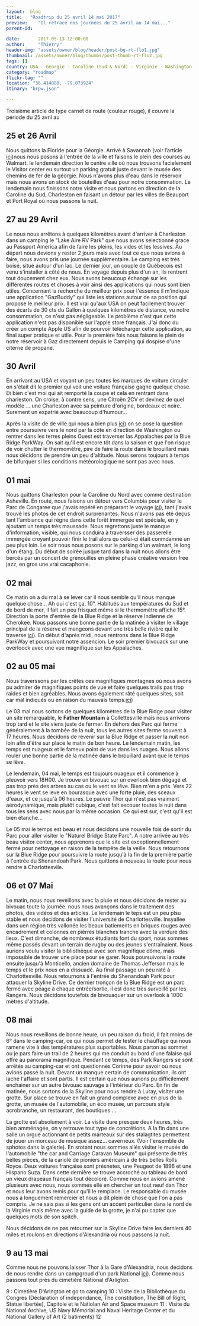 ```yaml
---
layout:  blog
title:   "Roadtrip du 25 avril 14 mai 2017"
preview:    "Il retrace nos journées du 25 avril au 14 mai..."
parent-id:  

date:       2017-05-13 12:00:00
author:     "Thierry"
header-img: "assets/owner/blog/header/post-bg-rt-flo1.jpg"
thumbnail: /assets/owner/blog/thumbs/post-thumb-rt-flo2.jpg
tags: []
country: USA - Georgie - Caroline (Sud & Nord) - Virginie - Washington DC - Maryland
category: "roadmap"
flickr-tag: ""
location: "36.414880, -79.073924"
itinary: "brpw.json"

---
```


Troisième article de type carnet de route (couleur rouge), il couvre la période du 25 avril au 


## 25 et 26 Avril

Nous quittons la Floride pour la Géorgie. Arrivé à Savannah (voir l’article <a href="{{site.baseurl}}{% post_url 2017-04-26-usa-georgie-savannah %}">ici</a>)nous nous posons à l'entrée de la ville et faisons le plein des courses au Walmart. le lendemain direction le centre ville où nous trouvons facielement le Visitor center eu surtout un parking gratuit juste devant le musée des chemins de fer de la géorgie. Nous n'avons plus d'eau dans le réservoir mais nous avons un stock de bouteilles d'eau pour notre consommation. Le lendemain nous finissons notre visite et nous partons en direction de la Caroline du Sud, Charleston en faisant un détour par les villes de Beauport et Port Royal où nous passons la nuit.

## 27 au 29 Avril

Le nous nous arrêtons à quelques kilomètres avant d'arriver à Charleston dans un camping le "Lake Aire RV Park" que nous avons selectionné grace au Passport America afin de faire les pleins, les vides et les lessives. Au départ nous devions y rester 2 jours mais avec tout ce que nous avions à faire, nous avons pris une journée supplémentaire. Le camping est très boisé, situé autour d'un lac. Le dernier jour, un couple de Québecois est venu s'installer à côté de nous. En voyage depuis plus d'un an, ils rentrent tout doucement chez eux. Nous avons beaucoup échangé sur les différentes routes et choses à voir ainsi des applications qui nous sont bien utiles. Concernant la recherche du meilleur prix pour l'essence il m'indique une application "GazBuddy" qui liste les stations autour de sa position qui propose le meilleur prix. Il est vrai qu'aux USA on peut facilement trouver des écarts de 30 cts du Gallon à quelques kilomètres de distance, vu notre consommation, ce n'est pas négligeable. Le problème c'est que cette application n'est pas disponible sur l'apple store français. J'ai donc du créer un compte Apple US afin de pourvoir télécharger cette application, au final super pratique et utile. Pour la première fois nous faisons le plein de notre réservoir à Gaz directement depuis le Camping qui dospise d'une citerne de propane.

## 30 Avril

En arrivant au USA et voyant un peu toutes les marques de voiture circuler on s'était dit le premier qui voit une voiture française gagne quelque chose. Et bien c'est moi qui ait remporté la coupe et cela en rentrant dans charleston. On croise, à contre sens, une Citroën 2CV et devinez de quel modèle ... une Charleston avec sa peinture d'origine, bordeaux et noire. Surement un expatrié avec beaucoup d'humour...

Après la visite de de ville qui nous a bien plus <a href="{{site.baseurl}}{% post_url 2017-04-30-usa-caroline-du-sud-charleston %}">ici</a>) on se pose la question entre poursuivre vers le nord par la côte en direction de Washington ou rentrer dans les terres pleins Ouest est traverser las Appalaches par la Blue Ridge ParkWay. On sait qu'il est encore tôt dans la saison et que l'on risque de voir chutter le thermomètre, pire de faire la route dans le brouillard mais nous décidons de prendre un peu d'altitude. Nous serons toujours à temps de bifurquer si les conditions météorologique ne sont pas avec nous.


## 01 mai

Nous quittons Charleston pour la Caroline du Nord avec comme destination Asheville. En route, nous faisons un détour vers Columbia pour visiter le Parc de Congaree que j'avais repéré en préparant le voyage <a href="{{site.baseurl}}{% post_url 2017-05-01-usa-caroline-du-sud-congaree %}">ici</a>), tant j'avais trouvé les photos de cet endroit surprenantes. Nous n'avons pas été deçus tant l'ambiance qui règne dans cette forêt immergée est spéciale, en y ajoutant un temps très maussade. Nous regrettons juste le manque d'information, visible, qui nous conduira à traversser des passerelle immergée croyant pouvoir finir le trail alors qu celui-ci était conmdamné un peu plus loin.
Le soir nous nous posons sur le parking d'un walmart, le long d'un étang. Du début de soirée jusque tard dans la nuit nous allons être bercés par un concert de grenouilles en pleine phase créative version free jazz, en gros une vrai cacaphonie.  


## 02 mai

Ce matin on a du mal à se lever car il nous semble qu'il nous manque quelque chose... Ah oui c'est ça, 10°. Habitués aux températures du Sud et de bord de mer, il fait un peu frisquet même si le thermomètre affiche 15°. Direction la porte d'entrée de la Blue Ridge et la réserve Indienne de Cherokee. Nous passons une bonne partie de la matinée à visiter le village principal de la réserve et mangeons devant une très belle rivière qui le traverse <a href="{{site.baseurl}}{% post_url 2017-05-02-usa-caroline-du-nord-cherokee %}">ici</a>). En début d'après midi, nous rentrons dans le Blue Ridge ParkWay et poursuivont notre assencion. Le soir premier bivouack sur une overloock avec une vue magnifique sur les Appalaches.

## 02 au 05 mai

Nous traverssons par les crêtes ces magnifiques montagnes où nous avons pu admirer de magnifiques points de vue et faire quelques trails pas trop raides et bien agréables. Nous avons également râté quelques sites, soit car mal indiqués ou en raison du mauvais temps.<a href="{{site.baseurl}}{% post_url 2017-05-05-usa-caroline-du-nord-blue-ridge %}">ici</a>)

Le 03 mai nous sortons de quelques kilomètres de la Blue Ridge pour visiter un site remarquable, le **Father Mountain** à Collettesville mais nous arrivons trop tard et le site viens juste de fermer. En dehors des Parc qui ferme généralement à la tombée de la nuit, tous les autres sites ferme souvent à 17 heures. Nous décidons de revenir sur la Blue Ridge et passer la nuit non loin afin d'être sur place le matin de bon heure. Le lendemain matin, les temps est nuageux et le fameux point de vue dans les nuages. Nous allons rouler une bonne partie de la matinée dans le brouillard avant que le temps se lêve. 

Le lendemain, 04 mai, le temps est toujours nuageux et il commence à pleuvoir vers 18H00. Je trouve un bivouac sur un overlook bien dégagé et pas trop près des arbres au cas ou le vent se lêve. Bien m'en a pris. Vers 22 heures le vent se leve en bourasque avec une forte pluie, des sceaux d'eaux, et ce jusqu'à 06 heures. Le pauvre Thor qui n'est pas vraiment aérodynamique, mais plutôt cubique, c'est fait secouer toutes la nuit dans tous les sens avec nous par la même occasion. Ce qui est sur, c'est qu'il est bien étanche... 

Le 05 mai le temps est beau et nous décidons une nouvelle fois de sortir du Parc pour aller visiter le "Naturel Bridge State Parc". A notre arrivée au très beau visitor center, nous apprenons que le site est exceptionnellement fermé pour nettoyage en raison de la tempête de la veille. Nous retournons sur la Blue Ridge pour poursuivre la route jusqu'à la fin de la première partie à l'entrée du Shenandoah Park. Nous quittons à nouveau la route pour nous rendre à Charlottesvile.

## 06 et 07 Mai

Le matin, nous nous reveillons avec la pluie et nous décidons de rester au bivouac toute la journée. nous nous avançons dans le traitement des photos, des vidéos et des articles. Le lendemain le teps est un peu plsu stable et nous décidons de visiter l'université de Charlottesville. Insyallée dans uen région très vallonée les beaux batiements en briques rouges avec encadrement et colonnes en pièrres blanches tranche avec la verdure des lieux. C'est dimanche, de nombreux étudiants font du sport, nous sommes même passés devant un terrain de rugby ou des jeunes s'entraînaient. Nous aurions voulu visiter la bibliothèque avec son magnifique dôme, mais impossible de trouver une place pour se garer. Nous poursuivons la route ensuite jusqu'à Monticello, ancien domaine de Thomas Jefferson mais le temps et le prix nous en a dissuadé. Au final passage un peu raté à Charlottesville. Nous retournons à l'entrée du Shenandoah Park pour attaquer la Skyline Drive. Ce dernier tronçon de la Blue Ridge est un parc fermé avec péage à chaque entrée/sortie, il est donc très surveillé par les Rangers. Nous décidons toutefois de bivouaquer sur un overlook à 1000 mètres d'altitude.

## 08 mai

Nous nous reveillons de bonne heure, un peu raison du froid, il fait moins de 6° dans le camping-car, ce qui nous permet de tester le chauffage qui nous ramene vite à des températures plus suportables. Nous parton au sommet ou je pars faire un trail de 2 heures qui me conduit au bord d'une falaise qui offre au panorama magnifique. Pendant ce temps, des Park Rangers se sont arrêtés au camping-car et ont questionnés Corinne pour savoir où nous avions passé la nuit. Devant un manque certain de communication, ils ont laché l'affaire et sont partis. Il est certain que nous aurions pu difficilement enchainer sur un autre bivouac sauvage à l'intérieur du Parc. En fin de matinée, nous sortons de la Skyline pour nous rendre à Luray, visiter une grotte. Sur place se trouve en fait un grand complexe avec en plus de la grotte, un musée de l'automobile, un éco musée, un parcours style acrobranche, un restaurant, des boutiques ...  

La grotte est absolument à voir. La visite dure presque deux heures, très bien amménagée, on y retrouve tout type de concrétions. A la fin dans une salle un orgue actionnant de petits marteaux sur des stalagtites permettent de jouer un morceau de musique assez... caverneux. (Voir l'ensemble de sphotos dans la galerie). En srotant nous sommes allés visiter le musée de l'automobile "the car and Carriage Caravan Museum" qui présente de très belles pièces, de la cariole de pioniers américain à de très belles Rolls Royce. Deux voitures française sont présnetes, une Peugeot de 1896 et une Hispano Suza. Dans cette dernière se trouve accroché au tableau de bord un vieux drapeaux français tout décoloré. Comme nous en avions amené plusieurs avec nous, nous sommes ellé en chercher un tout neuf dan Thor et nous leur avons remis pour qu'il le remplace. Le responsable du musée nous a longuement remercier et nous a dit plein de chose que l'on a pas compris. Je ne sais pas si les gens ont un accent particulier dans le nord de la Virginie mais même avec la guide de la grotte, je n'ai pu capter que quelques mots de son spitch.

Nous décidons de ne pas retourner sur la Skyline Drive faire les derniers 40 miles et roulons en directions d'Alexandria où nous passons la nuit. 

## 9 au 13 mai

Comme nous ne pouvons laisser Thor à la Gare d'Alexandria, nous décidons de nous rendre dans un campgroud d'un park National <a href="{{site.baseurl}}{% post_url 2017-05-13-usa-washington-rv %}">ici</a>). Comme nous passons tout près du cimetière National d'Arligton.

9 : Cimetière D'Arlngton et go to camping
10 : Visite de la Bibliothèque du Congres (Déclaration of independance, The constitution, The Bill of Right, Statue libertée), Capitole et le Natiolan Air and Space museum
11 : Visite du National Archive, US Navy Mémorial and Naval Heritage Center et du National Gallery of Art (2 batiments)
12 